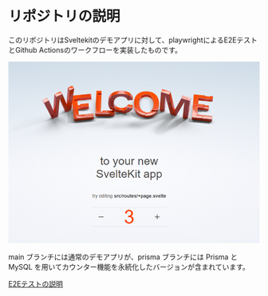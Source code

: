 # リポジトリの説明

このリポジトリはSveltekitのデモアプリに対して、playwrightによるE2EテストとGithub Actionsのワークフローを実装したものです。


![alt text](image-9.png)

main ブランチには通常のデモアプリが、prisma ブランチには Prisma と MySQL を用いてカウンター機能を永続化したバージョンが含まれています。


  [E2Eテストの説明](./e2e.md)

